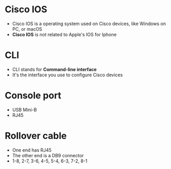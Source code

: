 # Cisco IOS
- Cisco IOS is a operating system used on Cisco devices, like Windows on PC, or macOS
- **Cisco IOS** is not related to Apple's IOS for Iphone
# CLI
- CLI stands for **Command-line interface**
- It's the interface you use to configure Cisco devices
# Console port
- USB Mini-B
- RJ45
# Rollover cable
- One end has RJ45
- The other end is a DB9 connector
- 1-8, 2-7, 3-6, 4-5, 5-4, 6-3, 7-2, 8-1
